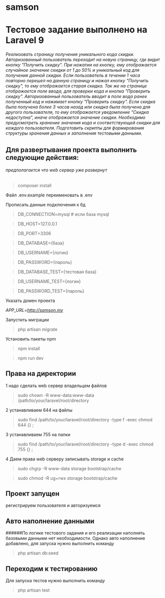 # samson
Тестовое задание выполнено на Laravel 9
================

###### Реализовать страницу получения уникального кода скидки. Авторизованный пользователь переходит на новую страницу, где видит кнопку "Получить скидку". При нажатии на кнопку, ему отображается случайное значение скидки от 1 до 50% и уникальный код для получения данной скидки. Если пользователь в течении 1 часа повторно перешел на данную страницу и нажал кнопку "Получить скидку", то ему отображается старая скидка. Так же на странице отображается поле ввода, для проверки кода и кнопка "Проверить скидку". Авторизованный пользователь вводит в поле вода ранее полученный код и нажимает кнопку "Проверить скидку". Если скидка была получена более 3 часов назад или скидка была получена для другого пользователя, то ему отображается уведомление "Скидка недоступна", иначе отображается значение скидки. Необходимо предусмотреть хранение значения кода и соответствующей скидки для каждого пользователя. Подготовить скрипты для формирования структуры хранения данных и заполнения тестовыми данными.


Для развертывания проекта выполнить следующие действия:
----------------------

###### предполагается что web сервер уже развернут

> composer install

Файл .env.example переименовать в .env

Прописать данные подключения к бд

>DB_CONNECTION=mysql # если база mysql

>DB_HOST=127.0.0.1

>DB_PORT=3306

>DB_DATABASE={база}

>DB_USERNAME={логин}

>DB_PASSWORD={пароль}

>DB_DATABASE_TEST={тестовая база}

>DB_USERNAME_TEST={логин}

>DB_PASSWORD_TEST={пароль}


Указать домен проекта

*APP_URL=http://samson.my*

Запустить миграции

> php artisan migrate

Установить пакеты npm

>npm install

>npm run dev

Права на директории
-------------------

1 надо сделать web сервер владельцем файлов

>sudo chown -R www-data:www-data /path/to/your/laravel/root/directory

2 устанавливаем 644 на файлы

>sudo find /path/to/your/laravel/root/directory -type f -exec chmod 644 {} \;

3 устанавливаем 755 на папки

>sudo find /path/to/your/laravel/root/directory -type d -exec chmod 755 {} \;

4 Даем права web серверу записывать storage и cache

>sudo chgrp -R www-data storage bootstrap/cache

>sudo chmod -R ug+rwx storage bootstrap/cache

Проект запущен
-------------------
регистрируем пользователя и авторизуемся

Авто наполнение данными
-------------------

######По логике тестового задания и его реализации наполнять базовыми данными нет необходимости. Однако авто наполнение добавлено, для запуска нужно выполнить команду

>php artisan db:seed

Переходим к тестированию
-------------------

Для запуска тестов нужно выполнить команду

>php artisan test